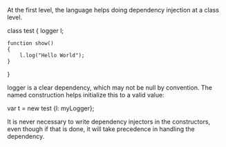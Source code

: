 At the first level, the language helps doing dependency injection at a class level.

class test
{
	logger l;

	function show()
	{
		l.log("Hello World");
	}
}

logger is a clear dependency, which may not be null by convention. The named construction
helps initialize this to a valid value:

var t = new test {l: myLogger}; 

It is never necessary to write dependency injectors in the constructors, even though if that is done, it will take precedence in handling the dependency.
